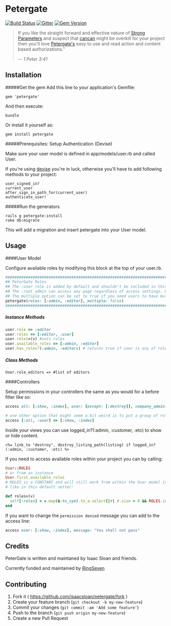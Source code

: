 # Petergate

[![Build Status](https://travis-ci.org/elorest/petergate.svg)](https://travis-ci.org/elorest/petergate)
[![Gitter](https://badges.gitter.im/Join%20Chat.svg)](https://gitter.im/isaacsloan/petergate?utm_source=badge&utm_medium=badge&utm_campaign=pr-badge&utm_content=badge)
[![Gem Version](https://badge.fury.io/rb/petergate.svg)](http://badge.fury.io/rb/petergate)



> If you like the straight forward and effective nature of [Strong Parameters](https://github.com/rails/strong_parameters) and suspect that [cancan](https://github.com/ryanb/cancan) might be overkill for your project then you'll love [Petergate's](https://github.com/isaacsloan/petergate) easy to use and read action and content based authorizations."
>
> -- <cite>1 Peter 3:41</cite>

Installation
------
#####Get the gem
Add this line to your application's Gemfile:

    gem 'petergate'

And then execute:

    bundle

Or install it yourself as:

    gem install petergate
#####Prerequisites: Setup Authentication (Devise)

Make sure your user model is defined in
    app/models/user.rb
and called User.

If you're using [devise](https://github.com/plataformatec/devise) you're in luck, otherwise you'll have to add following methods to your project:

    user_signed_in?
    current_user
    after_sign_in_path_for(current_user)
    authenticate_user!

#####Run the generators

    rails g petergate:install
    rake db:migrate
    
This will add a migration and insert petergate into your User model. 
    
Usage
------
####User Model

Configure available roles by modifying this block at the top of your user.rb.

```ruby
############################################################################################
## PeterGate Roles                                                                        ##
## The :user role is added by default and shouldn't be included in this list.             ##
## The :root_admin can access any page regardless of access settings. Use with caution!   ##
## The multiple option can be set to true if you need users to have multiple roles.       ##
petergate(roles: [:admin, :editor], multiple: false)                                      ##
############################################################################################ 
```

##### Instance Methods

```ruby
user.role => :editor
user.roles => [:editor, :user]
user.roles=(v) #sets roles
user.available_roles => [:admin, :editor]
user.has_roles?(:admin, :editors) # returns true if user is any of roles passed in as params.
```
##### Class Methods

`User.role_editors => #list of editors`

####Controllers
 
Setup permissions in your controllers the same as you would for a before filter like so:

```ruby
access all: [:show, :index], user: {except: [:destroy]}, company_admin: :all

# one other option that might seem a bit weird is to put a group of roles in an array:
access [:all, :user] => [:show, :index]
```

Inside your views you can use logged_in?(:admin, :customer, :etc) to show or hide content.

```erb
<%= link_to "destroy", destroy_listing_path(listing) if logged_in?(:admin, :customer, :etc) %>
```

If you need to access available roles within your project you can by calling:

```ruby
User::ROLES
# or from an instance
User.first.available_roles
# ROLES is a CONSTANT and will still work from within the User model instance methods
# like in this default setter:

def roles=(v)
  self[:roles] = v.map(&:to_sym).to_a.select{|r| r.size > 0 && ROLES.include?(r)}
end
```

If you want to change the `permission denied` message you can add to the access line:

```ruby
access user: [:show, :index], message: "You shall not pass"
```

Credits
-------

PeterGate is written and maintaned by Isaac Sloan and friends.

Currently funded and maintained by [RingSeven](http://ringseven.com)


## Contributing

1. Fork it ( https://github.com/isaacsloan/petergate/fork )
2. Create your feature branch (`git checkout -b my-new-feature`)
3. Commit your changes (`git commit -am 'Add some feature'`)
4. Push to the branch (`git push origin my-new-feature`)
5. Create a new Pull Request
